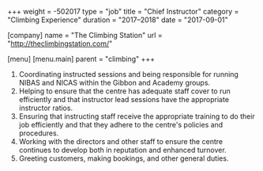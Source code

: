 +++
weight = -502017
type = "job"
title = "Chief Instructor"
category = "Climbing Experience"
duration = "2017–2018"
date = "2017-09-01"

[company]
  name = "The Climbing Station"
  url = "http://theclimbingstation.com/"

[menu]
  [menu.main]
    parent = "climbing"
+++

1. Coordinating instructed sessions and being responsible for running NIBAS and NICAS within the Gibbon and Academy groups.
2. Helping to ensure that the centre has adequate staff cover to run efficiently and that instructor lead sessions have the appropriate instructor ratios.
3. Ensuring that instructing staff receive the appropriate training to do their job efficiently and that they adhere to the centre's policies and procedures.
4. Working with the directors and other staff to ensure the centre continues to develop both in reputation and enhanced turnover.
5. Greeting customers, making bookings, and other general duties.
